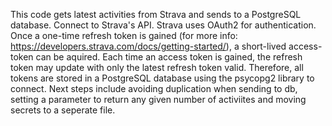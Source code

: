 This code gets latest activities from Strava and sends to a PostgreSQL database. Connect to Strava's API. Strava uses OAuth2 for authentication. Once a one-time refresh token is gained (for more info: https://developers.strava.com/docs/getting-started/), a short-lived access-token can be aquired. Each time an access token is gained, the refresh token may update with only the latest refresh token valid. Therefore, all tokens are stored in a PostgreSQL database using the psycopg2 library to connect. Next steps include avoiding duplication when sending to db, setting a parameter to return any given number of activiites and moving secrets to a seperate file. 